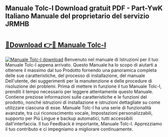 ## Manuale Tolc-I Download gratuit PDF - Part-YwK Italiano Manuale del proprietario del servizio JRMHB

# <h2><a href="http://dfbmbgu.blite.top/?on=Manuale+Tolc-I">🔗Download 👉🔴 Manuale Tolc-I</a></h2>

[![Manuale Tolc-I download](https://i.imgur.com/lujVjoI.png)](http://dfbmbgu.blite.top/?on=Manuale+Tolc-I)
Benvenuto nel manuale di Istruzioni per il tuo Manuale Tolc-I appena arrivato. Questo Manuale ha lo scopo di aiutarti a ottenere il massimo dal tuo Prodotto fornendo una panoramica completa delle sue caratteristiche, del processo di installazione, del manuale Dell'utente, dei suggerimenti per la manutenzione e delle procedure di risoluzione dei problemi. Prima di mettere in funzione il tuo Manuale Tolc-I, prenditi il tempo necessario per leggere attentamente questo Manuale. Contiene preziose informazioni sulle caratteristiche e le funzioni del prodotto, nonché istruzioni di installazione e istruzioni dettagliate su come utilizzare ciascuna di esse. Manuale Tolc-I ha una serie di funzionalità avanzate, tra cui riconoscimento vocale, Impostazioni personalizzabili, supporto per Più Lingue e backup automatici, tutti accessibili dall'interfaccia. Il tuo Feedback è importante, Manuale Tolc-I. Apprezziamo il tuo contributo e ci impegniamo a migliorare continuamente.
